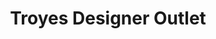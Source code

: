---
title: "Troyes Designer Outlet"
url: /pont-sainte-marie/troyes-designer-outlet/
shop: vêtements
---